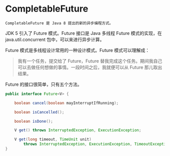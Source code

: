 # CompletableFuture

    CompletableFuture 是 Java 8 提出的新的异步编程方式。

JDK 5 引入了 Future 模式。Future 接口是 Java 多线程 Future 模式的实现，在 java.util.concurrent 包中，可以来进行异步计算。

Future 模式是多线程设计常用的一种设计模式。Future 模式可以理解成：

> 我有一个任务，提交给了 Future，Future 替我完成这个任务。期间我自己可以去做任何想做的事情。一段时间之后，我就便可以从 Future 那儿取出结果。

Future 的接口很简单，只有五个方法。

```java
public interface Future<V> {

    boolean cancel(boolean mayInterruptIfRunning);

    boolean isCancelled();

    boolean isDone();

    V get() throws InterruptedException, ExecutionException;

    V get(long timeout, TimeUnit unit)
        throws InterruptedException, ExecutionException, TimeoutException;
}
```









